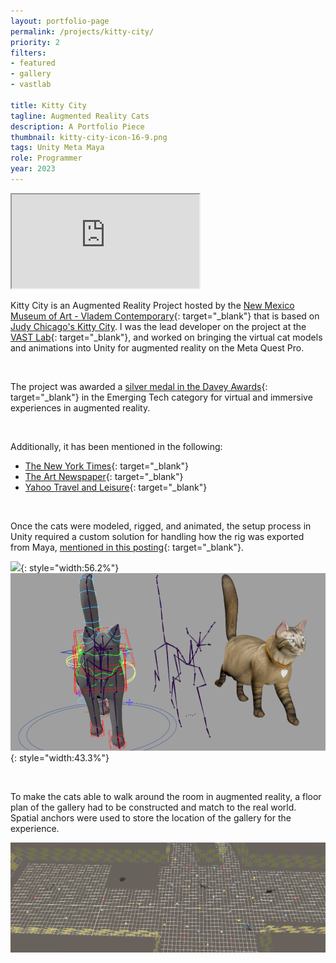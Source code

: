 ```yaml
---
layout: portfolio-page
permalink: /projects/kitty-city/
priority: 2
filters:
- featured
- gallery
- vastlab

title: Kitty City
tagline: Augmented Reality Cats
description: A Portfolio Piece
thumbnail: kitty-city-icon-16-9.png
tags: Unity Meta Maya
role: Programmer
year: 2023
---
```


<iframe class="full aspect16-9" src="https://www.youtube.com/embed/nRpLaVBkLVs?autoplay=1&mute=1&loop=1&list=PLRNKKzTiLuHQl-WUGmUibhqL_UkyWO1yo" allowfullscreen></iframe>

Kitty City is an Augmented Reality Project hosted by the [New Mexico Museum of Art - Vladem Contemporary](https://www.nmartmuseum.org/vladem-contemporary/){: target="_blank"} that is based on [Judy Chicago's Kitty City](https://judychicago.com/gallery/kitty-city/kc-artwork-2/). I was the lead developer on the project at the [VAST Lab]({{site.url}}/vast-lab/){: target="_blank"}, and worked on bringing the virtual cat models and animations into Unity for augmented reality on the Meta Quest Pro.

<br>

The project was awarded a
[silver medal in the Davey Awards](https://daveyawards.com/winners-area/gallery/list/?search=relevantvr&event=1066&award=2){: target="_blank"}
in the Emerging Tech category for virtual and immersive experiences in augmented reality.

<br> 

Additionally, it has been mentioned in the following:
- [The New York Times](https://www.nytimes.com/2023/10/19/arts/design/santa-fe-museum-vladem.html?unlocked_article_code=HjHbO4vTy72VSdmlsK3wxISNixs8BZ9m7BL7utkNj-qrZg09UjhRVDoeopTix5X5JkEz2x_I1JGSEzimfOv64v-c88xQYki8FbzvwO_QoyG9cEzyw1m9jhZMqDmQmu5xNQ7cXbhxJCWnsQNfAIzSs1aSaH8zUYCgF6clqVOqoNSxu25pNvgFWsoYEhzI3b0ZUOQnTwVGg2wLQvy27nJYSMuIpzEPVy9hAQdxWmFfSsmsXdmrlMGJMNnOjCnORBZARjYxMMUT0Fu9NhdarRizpZwdFtrSjiOt0QJOoQhkesB_jHcGplnSbwlgalsIEqawsmQIT8MhrYqJdgAnNPeqMNVIu4w&smid=url-share){: target="_blank"}
- [The Art Newspaper](https://www.theartnewspaper.com/2023/08/28/new-mexico-museum-expansion-vladem-contemporary){: target="_blank"}
- [Yahoo Travel and Leisure](https://www.yahoo.com/lifestyle/one-santa-fes-most-exciting-163726145.html?guccounter=1){: target="_blank"}

<br>

Once the cats were modeled, rigged, and animated, the setup process in Unity required a custom solution for handling how the rig was exported from Maya, [mentioned in this posting]({{site.url}}/projects/maya-python-qt-tools/){: target="_blank"}.

![](kitty-city-cats.png){: style="width:56.2%"}
![](kitty-city-rigs.png){: style="width:43.3%"}

<br>

To make the cats able to walk around the room in augmented reality, a floor plan of the gallery had to be constructed and match to the real world. Spatial anchors were used to store the location of the gallery for the experience.

![](gallery-mapping.png)

<!--
Video of setting up the gallery to match the real world? And of the cats in high quality?

<i>The Academic Paper for Kitty City will be posted here once it has been accepted into a Journal</i>

<p style="text-align: center"><a href="{{page.url}}/KittyCityPaper.pdf" target="_blank">View or Download Resume PDF</a>.</p>

<object class="pdf-embed-short" data="{{page.url}}/KittyCityPaper.pdf" type="application/pdf">
    <a href="{{page.url}}/KittyCityPaper.pdf" target="_blank">
        <img style="width: 100%; max-width: 800px;" src="{{page.url}}/KittyCityPaper.png" alt="Resume PDF" />
    </a>
</object>
-->
